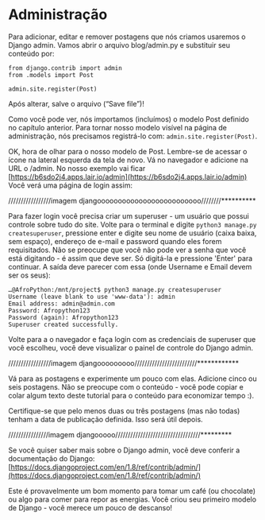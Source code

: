 # Administração

Para adicionar, editar e remover postagens que nós criamos usaremos o Django admin. Vamos abrir o arquivo blog/admin.py e substituir seu conteúdo por:

```text
from django.contrib import admin
from .models import Post

admin.site.register(Post)
```

Após alterar, salve o arquivo \(“Save file”\)!

Como você pode ver, nós importamos \(incluímos\) o modelo Post definido no capítulo anterior. Para tornar nosso modelo visível na página de administração, nós precisamos registrá-lo com: `admin.site.register(Post)`.

OK, hora de olhar para o nosso modelo de Post. Lembre-se de acessar o ícone na lateral esquerda da tela de novo. Vá no navegador e adicione na URL o /admin. No nosso exemplo vai ficar [https://b6sdo2j4.apps.lair.io/admin](https://b6sdo2j4.apps.lair.io/admin) Você verá uma página de login assim:

/////////////////imagem djangooooooooooooooooooooooooo////////\*\*\*\*\*\*\*\*\*\*

Para fazer login você precisa criar um superuser - um usuário que possui controle sobre tudo do site. Volte para o terminal e digite `python3 manage.py createsuperuser`, pressione enter e digite seu nome de usuário \(caixa baixa, sem espaço\), endereço de e-mail e password quando eles forem requisitados. Não se preocupe que você não pode ver a senha que você está digitando - é assim que deve ser. Só digitá-la e pressione 'Enter' para continuar. A saída deve parecer com essa \(onde Username e Email devem ser os seus\):

```text
…@AfroPython:/mnt/project$ python3 manage.py createsuperuser
Username (leave blank to use 'www-data'): admin
Email address: admin@admin.com
Password: Afropython123
Password (again): Afropython123
Superuser created successfully.
```

Volte para a o navegador e faça login com as credenciais de superuser que você escolheu, você deve visualizar o painel de controle do Django admin.

/////////////////imagem djangooooooooo/////////////////////////\*\*\*\*\*\*\*\*\*\*\*\*

Vá para as postagens e experimente um pouco com elas. Adicione cinco ou seis postagens. Não se preocupe com o conteúdo - você pode copiar e colar algum texto deste tutorial para o conteúdo para economizar tempo :\).

Certifique-se que pelo menos duas ou três postagens \(mas não todas\) tenham a data de publicação definida. Isso será útil depois.

////////////////imagem djangooooo//////////////////////////////////\*\*\*\*\*\*\*\*\*

Se você quiser saber mais sobre o Django admin, você deve conferir a documentação do Django: [https://docs.djangoproject.com/en/1.8/ref/contrib/admin/](https://docs.djangoproject.com/en/1.8/ref/contrib/admin/)

Este é provavelmente um bom momento para tomar um café \(ou chocolate\) ou algo para comer para repor as energias. Você criou seu primeiro modelo de Django - você merece um pouco de descanso!

